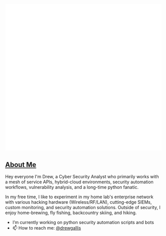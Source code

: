 ![Metrics](https://github.com/drewgallis/drewgallis/blob/main/github-metrics.svg)

## [About Me](https://drew.gallis.xyz)

Hey everyone I'm Drew, a Cyber Security Analyst who primarily works with a mesh of service APIs, hybrid-cloud environments, security automation workflows, vulnerability analysis, and a long-time python fanatic. 

In my free time, I like to experiment in my home lab's enterprise network with various hacking hardware (Wireless/RF/LAN), cutting-edge SIEMs, custom monitoring, and security automation solutions. Outside of security, I enjoy home-brewing, fly fishing, backcountry skiing, and hiking.

<!--
**drewgallis/drewgallis** is a ✨ _special_ ✨ repository because its `README.md` (this file) appears on your GitHub profile.

Here are some ideas to get you started:

- 🔭 I’m currently working on ...
- 🌱 I’m currently learning ...
- 👯 I’m looking to collaborate on ...
- 🤔 I’m looking for help with ...
- 💬 Ask me about ...
- 📫 How to reach me: ...

- 😄 Pronouns: ...
- ⚡ Fun fact: ...
-->


- I’m currently working on python security automation scripts and bots
- 📫 How to reach me: [@drewgallis](https://linkedin.com/in/drewgallis)
